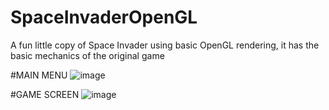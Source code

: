 # SpaceInvaderOpenGL
A fun little copy of Space Invader using basic OpenGL rendering, it has the basic mechanics of the original game

#MAIN MENU
![image](https://user-images.githubusercontent.com/84741007/219401284-444da084-dec7-48bb-a6bf-caf6eb444998.png)

#GAME SCREEN
![image](https://user-images.githubusercontent.com/84741007/219401576-60c1b75d-f448-4395-9a8f-429b31387d6b.png)

